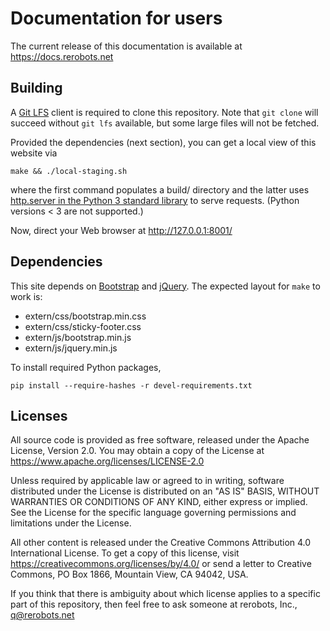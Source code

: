Documentation for users
=======================

The current release of this documentation is available at
https://docs.rerobots.net


Building
--------

A [Git LFS](https://git-lfs.github.com/) client is required to clone this
repository. Note that `git clone` will succeed without `git lfs` available, but
some large files will not be fetched.

Provided the dependencies (next section), you can get a local view of this
website via

    make && ./local-staging.sh

where the first command populates a build/ directory and the latter uses
[http.server in the Python 3 standard library](
https://docs.python.org/3.10/library/http.server.html)
to serve requests. (Python versions < 3 are not supported.)

Now, direct your Web browser at http://127.0.0.1:8001/


Dependencies
------------

This site depends on [Bootstrap](https://getbootstrap.com/) and
[jQuery](https://jquery.com/). The expected layout for `make` to work is:

* extern/css/bootstrap.min.css
* extern/css/sticky-footer.css
* extern/js/bootstrap.min.js
* extern/js/jquery.min.js

To install required Python packages,

    pip install --require-hashes -r devel-requirements.txt


Licenses
--------

All source code is provided as free software, released under the Apache License,
Version 2.0.  You may obtain a copy of the License at https://www.apache.org/licenses/LICENSE-2.0

Unless required by applicable law or agreed to in writing, software
distributed under the License is distributed on an "AS IS" BASIS,
WITHOUT WARRANTIES OR CONDITIONS OF ANY KIND, either express or implied.
See the License for the specific language governing permissions and
limitations under the License.

All other content is released under the Creative Commons Attribution 4.0
International License. To get a copy of this license, visit
<https://creativecommons.org/licenses/by/4.0/> or send a letter to
Creative Commons, PO Box 1866, Mountain View, CA 94042, USA.

If you think that there is ambiguity about which license applies to a specific
part of this repository, then feel free to ask someone at rerobots, Inc.,
q@rerobots.net
